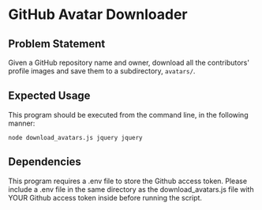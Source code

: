 # GitHub Avatar Downloader

## Problem Statement

Given a GitHub repository name and owner, download all the contributors' profile images and save them to a subdirectory, `avatars/`.

## Expected Usage

This program should be executed from the command line, in the following manner:

`node download_avatars.js jquery jquery`

## Dependencies

This program requires a .env file to store the Github access token. Please include a .env file in the same directory as the download_avatars.js file with YOUR Github access token inside before running the script.
